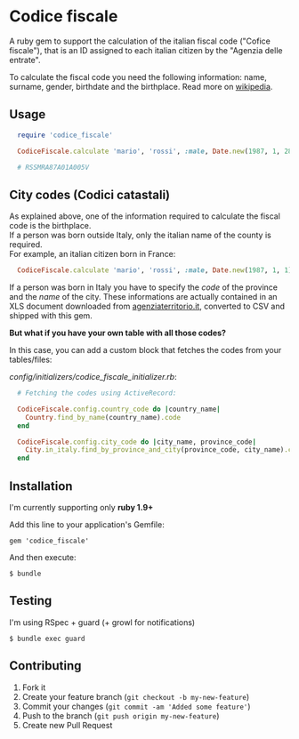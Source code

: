 # Codice fiscale

A ruby gem to support the calculation of the italian fiscal code ("Cofice fiscale"), 
that is an ID assigned to each italian citizen by the "Agenzia delle entrate".

To calculate the fiscal code you need the following information: name, surname, 
gender, birthdate and the birthplace. Read more on [wikipedia](http://en.wikipedia.org/wiki/Italian_fiscal_code_card).

## Usage

```ruby
  require 'codice_fiscale'

  CodiceFiscale.calculate 'mario', 'rossi', :male, Date.new(1987, 1, 28), 'italia', 'lc', 'Abbadia Lariana'

  # RSSMRA87A01A005V
```

## City codes (Codici catastali)
As explained above, one of the information required to calculate the fiscal code is the birthplace.  
If a person was born outside Italy, only the italian name of the county is required.  
For example, an italian citizen born in France:

```ruby
  CodiceFiscale.calculate 'mario', 'rossi', :male, Date.new(1987, 1, 1), 'francia'
```
If a person was born in Italy you have to specify the *code* of the province and the *name* of the city. These informations are actually contained in an XLS 
document downloaded from [agenziaterritorio.it](http://www.agenziaterritorio.it/?id=721), converted to CSV and shipped with this gem.

**But what if you have your own table with all those codes?**

In this case, you can add a custom block that fetches the codes from your tables/files:


*config/initializers/codice_fiscale_initializer.rb*:

```ruby
  # Fetching the codes using ActiveRecord:

  CodiceFiscale.config.country_code do |country_name|
    Country.find_by_name(country_name).code
  end

  CodiceFiscale.config.city_code do |city_name, province_code|
    City.in_italy.find_by_province_and_city(province_code, city_name).code
  end
```

## Installation

I'm currently supporting only **ruby 1.9+**

Add this line to your application's Gemfile:

    gem 'codice_fiscale'

And then execute:

    $ bundle

## Testing

I'm using RSpec + guard (+ growl for notifications)

    $ bundle exec guard

## Contributing

1. Fork it
2. Create your feature branch (`git checkout -b my-new-feature`)
3. Commit your changes (`git commit -am 'Added some feature'`)
4. Push to the branch (`git push origin my-new-feature`)
5. Create new Pull Request

